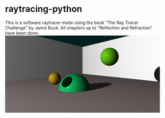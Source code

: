 # raytracing-python
This is a software raytracer made using the book "The Ray Tracer Challenge" by Jamis Buck. All chapters up to "Reflection and Refraction" have been done.
![Image1](https://github.com/matthijsvanvliet/raytracing-python/blob/main/venv/Testing%20Scripts/PPM%20Files/embedded_sphere.png)
